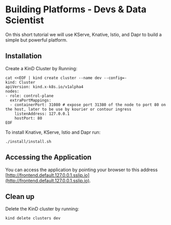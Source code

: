 # Building Platforms - Devs & Data Scientist

On this short tutorial we will use KServe, Knative, Istio, and Dapr to build a simple but powerful platform. 


## Installation

Create a KinD Cluster by Running: 


```
cat <<EOF | kind create cluster --name dev --config=-
kind: Cluster
apiVersion: kind.x-k8s.io/v1alpha4
nodes:
- role: control-plane
  extraPortMappings:
  - containerPort: 31080 # expose port 31380 of the node to port 80 on the host, later to be use by kourier or contour ingress
    listenAddress: 127.0.0.1
    hostPort: 80
EOF

```
To install Knative, KServe, Istio and Dapr run: 

```
./install/install.sh
```


## Accessing the Application

You can access the application by pointing your browser to this address [http://frontend.default.127.0.0.1.sslip.io](http://frontend.default.127.0.0.1.sslip.io).



## Clean up

Delete the KinD cluster by running: 
```
kind delete clusters dev
```
